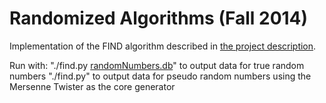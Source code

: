Randomized Algorithms (Fall 2014)
==================

Implementation of the FIND algorithm described in [the project description](http://www.cs.au.dk/~gudmund/randomF14/project1.pdf).

Run with:
"./find.py [randomNumbers.db](http://cs.au.dk/~mys/randomNumbers.db.bz2)" to output data for true random numbers
"./find.py" to output data for pseudo random numbers using the Mersenne Twister as the core generator
